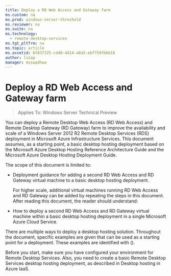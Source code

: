 ```yaml
---
title: Deploy a RD Web Access and Gateway farm
ms.custom: na
ms.prod: windows-server-threshold
ms.reviewer: na
ms.suite: na
ms.technology: 
  - remote-desktop-services
ms.tgt_pltfrm: na
ms.topic: article
ms.assetid: 6f837325-cd40-4414-a8a5-ebf759fbbb18
author: lizap
manager: msswadhwa
---
```

# Deploy a RD Web Access and Gateway farm

>Applies To: Windows Server Technical Preview

You can deploy a Remote Desktop Web Access (RD Web Access) and Remote Desktop Gateway (RD Gateway) farm to improve the availability and scale of a Windows Server 2012 R2 Remote Desktop Services (RDS) deployment in Microsoft Azure Infrastructure Services. This document assumes, as a starting point, a basic desktop hosting deployment based on the Microsoft Azure Desktop Hosting Reference Architecture Guide and the Microsoft Azure Desktop Hosting Deployment Guide.  
  
The scope of this document is limited to:  
- Deployment guidance for adding a second RD Web Access and RD Gateway virtual machine to a basic desktop hosting deployment.  
  
  For higher scale, additional virtual machines running RD Web Access and RD Gateway can be added by repeating the steps in this document.  
After reading this document, the reader should understand:  
  
- How to deploy a second RD Web Access and RD Gateway virtual machine within a basic desktop hosting deployment in a single Microsoft Azure Cloud Service.  
  
  
There are multiple ways to deploy a desktop hosting solution. Throughout the document, specific examples are given that can be used as a starting point for a deployment. These examples are identified with ().  
  
Before you start, make sure you have configured your environment for Remote Desktop Services. Also, you need to create a basic Remote Desktop Services desktop hosting deployment, as described in Desktop hosting in Azure IaaS.


